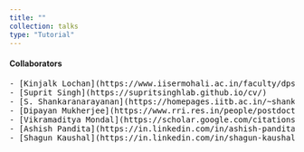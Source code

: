 ```yaml
---
title: ""
collection: talks
type: "Tutorial"
---
```

#### Collaborators
 <pre>
- [Kinjalk Lochan](https://www.iisermohali.ac.in/faculty/dps/kinjalk)
- [Suprit Singh](https://supritsinghlab.github.io/cv/)
- [S. Shankaranarayanan](https://homepages.iitb.ac.in/~shanki/index.html)
- [Dipayan Mukherjee](https://www.rri.res.in/people/postdoctoral-fellows/dipayan-mukherjee)
- [Vikramaditya Mondal](https://scholar.google.com/citations?hl=en&user=rb0NaaMAAAAJ)
- [Ashish Pandita](https://in.linkedin.com/in/ashish-pandita-7850a21b2)
- [Shagun Kaushal](https://in.linkedin.com/in/shagun-kaushal-63881a231)
 </pre>

